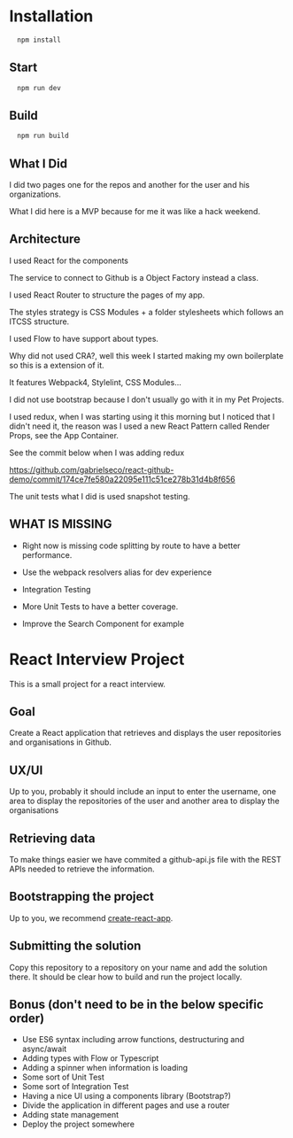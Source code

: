 # Installation

```sh
  npm install
```

## Start

```sh
  npm run dev
```

## Build

```sh
  npm run build
```

## What I Did
I did two pages one for the repos and another for the user and his organizations.

What I did here is a MVP because for me it was like a hack weekend.

## Architecture
I used React for the components

The service to connect to Github is a Object Factory instead a class.

I used React Router to structure the pages of my app.

The styles strategy is CSS Modules + a folder stylesheets which follows an ITCSS
structure.

I used Flow to have support about types.

Why did not used CRA?, well this week I started making my own boilerplate so this is a extension of it.

It features Webpack4, Stylelint, CSS Modules...

I did not use bootstrap because I don't usually go with it in my Pet Projects.

I used redux, when I was starting using it this morning but I noticed that I didn't need it, the reason was I used a new React Pattern called Render Props, see the App Container.

See the commit below when I was adding redux

https://github.com/gabrielseco/react-github-demo/commit/174ce7fe580a22095e111c51ce278b31d4b8f656

The unit tests what I did is used snapshot testing.

## WHAT IS MISSING
* Right now is missing code splitting by route to have a better performance.

* Use the webpack resolvers alias for dev experience

* Integration Testing

* More Unit Tests to have a better coverage.

* Improve the Search Component for example

# React Interview Project
This is a small project for a react interview.

## Goal
Create a React application that retrieves and displays the user repositories and organisations in Github.

## UX/UI
Up to you, probably it should include an input to enter the username, one area to display the repositories of the user and another area to display the organisations

## Retrieving data
To make things easier we have commited a github-api.js file with the REST APIs needed to retrieve the information.

## Bootstrapping the project
Up to you, we recommend [create-react-app](https://github.com/facebook/create-react-app).

## Submitting the solution
Copy this repository to a repository on your name and add the solution there. It should be clear how to build and run the project locally.

## Bonus (don't need to be in the below specific order)
* Use ES6 syntax including arrow functions, destructuring and async/await
* Adding types with Flow or Typescript
* Adding a spinner when information is loading
* Some sort of Unit Test
* Some sort of Integration Test
* Having a nice UI using a components library (Bootstrap?)
* Divide the application in different pages and use a router
* Adding state management
* Deploy the project somewhere
